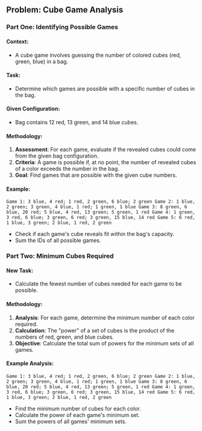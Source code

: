 ## Problem: Cube Game Analysis

### Part One: Identifying Possible Games

#### Context:
- A cube game involves guessing the number of colored cubes (red, green, blue) in a bag.

#### Task:
- Determine which games are possible with a specific number of cubes in the bag.

#### Given Configuration:
- Bag contains 12 red, 13 green, and 14 blue cubes.

#### Methodology:
1. **Assessment**: For each game, evaluate if the revealed cubes could come from the given bag configuration.
2. **Criteria**: A game is possible if, at no point, the number of revealed cubes of a color exceeds the number in the bag.
3. **Goal**: Find games that are possible with the given cube numbers.

#### Example:
`Game 1: 3 blue, 4 red; 1 red, 2 green, 6 blue; 2 green
Game 2: 1 blue, 2 green; 3 green, 4 blue, 1 red; 1 green, 1 blue
Game 3: 8 green, 6 blue, 20 red; 5 blue, 4 red, 13 green; 5 green, 1 red
Game 4: 1 green, 3 red, 6 blue; 3 green, 6 red; 3 green, 15 blue, 14 red
Game 5: 6 red, 1 blue, 3 green; 2 blue, 1 red, 2 green`

- Check if each game's cube reveals fit within the bag's capacity.
- Sum the IDs of all possible games.

### Part Two: Minimum Cubes Required

#### New Task:
- Calculate the fewest number of cubes needed for each game to be possible.

#### Methodology:
1. **Analysis**: For each game, determine the minimum number of each color required.
2. **Calculation**: The "power" of a set of cubes is the product of the numbers of red, green, and blue cubes.
3. **Objective**: Calculate the total sum of powers for the minimum sets of all games.

#### Example Analysis:
`Game 1: 3 blue, 4 red; 1 red, 2 green, 6 blue; 2 green
Game 2: 1 blue, 2 green; 3 green, 4 blue, 1 red; 1 green, 1 blue
Game 3: 8 green, 6 blue, 20 red; 5 blue, 4 red, 13 green; 5 green, 1 red
Game 4: 1 green, 3 red, 6 blue; 3 green, 6 red; 3 green, 15 blue, 14 red
Game 5: 6 red, 1 blue, 3 green; 2 blue, 1 red, 2 green`

- Find the minimum number of cubes for each color.
- Calculate the power of each game's minimum set.
- Sum the powers of all games' minimum sets.

